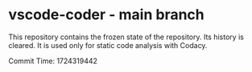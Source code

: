 # vscode-coder - main branch

This repository contains the frozen state of the repository.
Its history is cleared. It is used only for static code
analysis with Codacy.

Commit Time: 1724319442